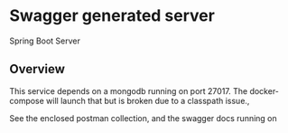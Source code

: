 # Swagger generated server

Spring Boot Server 


## Overview 
This service depends on a mongodb running on port 27017. The docker-compose will launch that but is broken due to a classpath issue.,

See the enclosed postman collection, and the swagger docs running on 